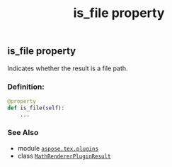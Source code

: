 ﻿---
title: is_file property
second_title: Aspose.TeX for Python via .NET API References
description: 
type: docs
weight: 70
url: /python-net/aspose.tex.plugins/mathrendererpluginresult/is_file/
is_root: false
---

## is_file property


Indicates whether the result is a file path.
### Definition:
```python
@property
def is_file(self):
    ...
```

### See Also
* module [`aspose.tex.plugins`](../../)
* class [`MathRendererPluginResult`](/tex/python-net/aspose.tex.plugins/mathrendererpluginresult)
